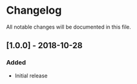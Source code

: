 # Changelog

All notable changes will be documented in this file.

## [1.0.0] - 2018-10-28

### Added
- Initial release
